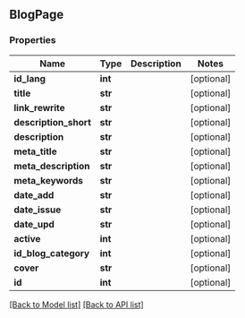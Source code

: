## BlogPage

### Properties
Name | Type | Description | Notes
------------ | ------------- | ------------- | -------------
**id_lang** | **int** |  | [optional] 
**title** | **str** |  | [optional] 
**link_rewrite** | **str** |  | [optional] 
**description_short** | **str** |  | [optional] 
**description** | **str** |  | [optional] 
**meta_title** | **str** |  | [optional] 
**meta_description** | **str** |  | [optional] 
**meta_keywords** | **str** |  | [optional] 
**date_add** | **str** |  | [optional] 
**date_issue** | **str** |  | [optional] 
**date_upd** | **str** |  | [optional] 
**active** | **int** |  | [optional] 
**id_blog_category** | **int** |  | [optional] 
**cover** | **str** |  | [optional] 
**id** | **int** |  | [optional] 

[[Back to Model list]](#documentation-for-models) [[Back to API list]](#documentation-for-api-endpoints)



